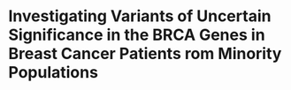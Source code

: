 # Investigating Variants of Uncertain Significance in the BRCA Genes in Breast Cancer Patients rom Minority Populations